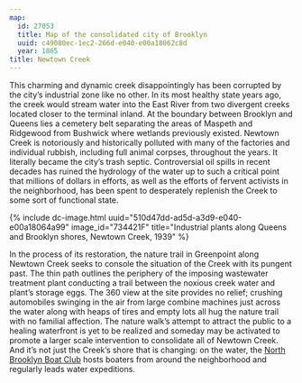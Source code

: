 ```yaml
---
map:
  id: 27053
  title: Map of the consolidated city of Brooklyn
  uuid: c49080ec-1ec2-266d-e040-e00a18062c8d
  year: 1865
title: Newtown Creek
---
```

This charming and dynamic creek disappointingly has been corrupted by the city’s industrial zone like no other. In its most healthy state years ago, the creek would stream water into the East River from two divergent creeks located closer to the terminal inland. At the boundary between Brooklyn and Queens lies a cemetery belt separating the areas of Maspeth and Ridgewood from Bushwick where wetlands previously existed. Newtown Creek is notoriously and historically polluted with many of the factories and individual rubbish, including full animal corpses, throughout the years. It literally became the city’s trash septic. Controversial oil spills in recent decades has ruined the hydrology of the water up to such a critical point that millions of dollars in efforts, as well as the efforts of fervent activists in the neighborhood, has been spent to desperately replenish the Creek to some sort of functional state.

<div>
{% include dc-image.html uuid="510d47dd-ad5d-a3d9-e040-e00a18064a99" image_id="734421F" title="Industrial plants along Queens and Brooklyn shores, Newtown Creek, 1939" %}
</div>

In the process of its restoration, the nature trail in Greenpoint along Newtown Creek seeks to console the situation of the Creek with its pungent past. The thin path outlines the periphery of the imposing wastewater treatment plant conducting a trail between the noxious creek water and plant’s storage eggs. The 360 view at the site provides no relief; crushing automobiles swinging in the air from large combine machines just across the water along with heaps of tires and empty lots all hug the nature trail with no familial affection. The nature walk’s attempt to attract the public to a healing waterfront is yet to be realized and someday may be activated to promote a larger scale intervention to consolidate all of Newtown Creek. And it’s not just the Creek’s shore that is changing: on the water, the [North Brooklyn Boat Club](http://northbrooklynboatclub.org/about/) hosts boaters from around the neighborhood and regularly leads water expeditions.

